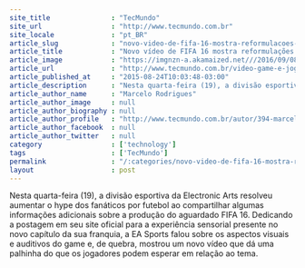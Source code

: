```yaml
---
site_title               : "TecMundo"
site_url                 : "http://www.tecmundo.com.br"
site_locale              : "pt_BR"
article_slug             : "novo-video-de-fifa-16-mostra-reformulacoes-em-visuais-sons-e-ui-do-jogo"
article_title            : "Novo vídeo de FIFA 16 mostra reformulações em visuais, sons e UI do jogo"
article_image            : "https://imgnzn-a.akamaized.net///2016/09/08/08135323501083-t1200x480.jpg"
article_url              : "http://www.tecmundo.com.br/video-game-e-jogos/85239-novo-video-fifa-16-mostra-reformulacoes-visuais-sons-ui-jogo.htm"
article_published_at     : "2015-08-24T10:03:48-03:00"
article_description      : "Nesta quarta-feira (19), a divisão esportiva da Electronic Arts resolveu aumentar o hype dos fanáticos por futebol ao compartilhar algumas informações adicionais sobre a produção do aguardado FIFA 16. Dedicando a postagem em seu site oficial para a experiência sensorial presente no novo capítulo da sua franquia, a EA Sports falou sobre os aspectos visuais e auditivos do game e, de quebra, mostrou um novo vídeo que dá uma palhinha do que os jogadores podem esperar em relação ao tema."
article_author_name      : "Marcelo Rodrigues"
article_author_image     : null
article_author_biography : null
article_author_profile   : "http://www.tecmundo.com.br/autor/394-marcelo-rodrigues/"
article_author_facebook  : null
article_author_twitter   : null
category                 : ['technology']
tags                     : ['TecMundo']
permalink                : "/:categories/novo-video-de-fifa-16-mostra-reformulacoes-em-visuais-sons-e-ui-do-jogo/"
layout                   : post
---
```


Nesta quarta-feira (19), a divisão esportiva da Electronic Arts resolveu aumentar o hype dos fanáticos por futebol ao compartilhar algumas informações adicionais sobre a produção do aguardado FIFA 16. Dedicando a postagem em seu site oficial para a experiência sensorial presente no novo capítulo da sua franquia, a EA Sports falou sobre os aspectos visuais e auditivos do game e, de quebra, mostrou um novo vídeo que dá uma palhinha do que os jogadores podem esperar em relação ao tema.
